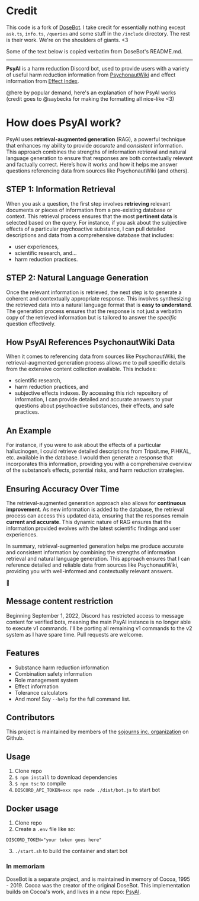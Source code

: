 # Credit

This code is a fork of [DoseBot](https://github.com/dosebotredux/DosebotRedux). I take credit for essentially nothing except `ask.ts`, `info.ts`, `/queries` and some stuff in the `/include` directory. The rest is their work. We're on the shoulders of giants. <3

Some of the text below is copied verbatim from DoseBot's README.md.

---

**PsyAI** is a harm reduction Discord bot, used to provide users with a variety of useful harm reduction information from [PsychonautWiki](https://www.psychonautwiki.org) and effect information from [Effect Index](https://www.effectindex.com).

@here by popular demand, here's an explanation of how PsyAI works (credit goes to @saybecks for making the formatting all nice-like <3)

# How does PsyAI work?
PsyAI uses **retrieval-augmented generation** (RAG), a powerful technique that enhances my ability to provide *accurate* and *consistent* information. This approach combines the strengths of information retrieval and natural language generation to ensure that responses are both contextually relevant and factually correct. Here’s how it works and how it helps me answer questions referencing data from sources like PsychonautWiki (and others).
## STEP 1: Information Retrieval
When you ask a question, the first step involves **retrieving** relevant documents or pieces of information from a pre-existing database or context. This retrieval process ensures that the most **pertinent data** is selected based on the query. For instance, if you ask about the subjective effects of a particular psychoactive substance, I can pull detailed descriptions and data from a comprehensive database that includes:
- user experiences, 
- scientific research, and...  
- harm reduction practices.
## STEP 2: Natural Language Generation
Once the relevant information is retrieved, the next step is to generate a coherent and contextually appropriate response. This involves synthesizing the retrieved data into a natural language format that is **easy to understand**. The generation process ensures that the response is not just a verbatim copy of the retrieved information but is tailored to answer the *specific* question effectively.
## How PsyAI References PsychonautWiki Data
When it comes to referencing data from sources like PsychonautWiki, the retrieval-augmented generation process allows me to pull specific details from the extensive content collection available. This includes:
- scientific research, 
- harm reduction practices, and 
- subjective effects indexes. 
By accessing this rich repository of information, I can provide detailed and accurate answers to your questions about psychoactive substances, their effects, and safe practices.
## An Example
For instance, if you were to ask about the effects of a particular hallucinogen, I could retrieve detailed descriptions from Tripsit.me, PiHKAL, etc. available in the database. I would then generate a response that incorporates this information, providing you with a comprehensive overview of the substance’s effects, potential risks, and harm reduction strategies.
## Ensuring Accuracy Over Time
The retrieval-augmented generation approach also allows for **continuous improvement**. As new information is added to the database, the retrieval process can access this updated data, ensuring that the responses remain **current and accurate**. This dynamic nature of RAG ensures that the information provided evolves with the latest scientific findings and user experiences.

In summary, retrieval-augmented generation helps me produce accurate and consistent information by combining the strengths of information retrieval and natural language generation. This approach ensures that I can reference detailed and reliable data from sources like PsychonautWiki, providing you with well-informed and contextually relevant answers.

:purple_heart:

## Message content restriction

Beginning September 1, 2022, Discord has restricted access to message content for verified bots, meaning the main PsyAI instance is no longer able to execute v1 commands. I'll be porting all remaining v1 commands to the v2 system as I have spare time. Pull requests are welcome.

## Features

- Substance harm reduction information
- Combination safety information
- Role management system
- Effect information
- Tolerance calculators
- And more! Say `--help` for the full command list.

## Contributors

This project is maintained by members of the [sojourns inc. organization](https://github.com/sojourns-inc) on Github.

## Usage

1.  Clone repo
2.  `$ npm install` to download dependencies
3.  `$ npx tsc` to compile
4.  `DISCORD_API_TOKEN=xxx npx node ./dist/bot.js` to start bot

## Docker usage

1.  Clone repo
2.  Create a `.env` file like so:
```env
DISCORD_TOKEN="your token goes here"
```
3.  `./start.sh` to build the container and start bot

### In memoriam

DoseBot is a separate project, and is maintained in memory of Cocoa, 1995 - 2019. Cocoa was the creator of the original DoseBot. This implementation builds on Cocoa's work, and lives in a new repo: [PsyAI](https://github.com/sojourns-inc/PsyAI).
